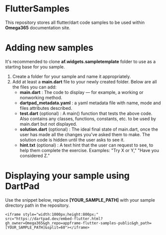 # FlutterSamples
This repository stores all flutter/dart code samples to be used within __Omega365__ documentation site.

# Adding new samples
It's recommended to clone __af.widgets.sampletemplate__ folder to use as a starting base for you sample.

 1. Create a folder for your sample and name it appropriately.
 2. Add at least a __main.dart__ file to your newly created folder. Below are all the files you can add:
    * __main.dart__ : The code to display — for example, a working or nonworking method.
    * __dartpad_metadata.yaml__ : a yaml metadata file with name, mode and files attributes described.
    * __test.dart__ (optional) : A main() function that tests the above code. Also contains any classes, functions, constants, etc. to be used by main.dart but not displayed.
    * __solution.dart__ (optional) : The ideal final state of main.dart, once the user has made all the changes you've asked them to make. The solution code is hidden until the user asks to see it.
    * __hint.txt__ (optional) : A text hint that the user can request to see, to help them complete the exercise. Examples: "Try X or Y," "Have you considered Z."

# Displaying your sample using DartPad
Use the snippet below, replace __[YOUR_SAMPLE_PATH]__ with your sample directory path in the repository.

`<iframe style="width:1000px;height:800px;" src="https://dartpad.dev/embed-flutter.html?gh_owner=Omega365&gh_repo=appframe-flutter-samples-public&gh_path=[YOUR_SAMPLE_PATH]&split=60"></iframe>`